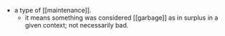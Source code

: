 - a type of [[maintenance]].
  - it means something was considered [[garbage]] as in surplus in a given context; not necessarily bad.
